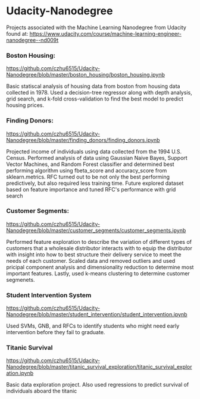 
# Udacity-Nanodegree
Projects associated with the Machine Learning Nanodegree from Udacity found at: https://www.udacity.com/course/machine-learning-engineer-nanodegree--nd009t

### Boston Housing:
https://github.com/czhu6515/Udacity-Nanodegree/blob/master/boston_housing/boston_housing.ipynb

Basic statiscal analysis of housing data from boston from housing data collected in 1978. Used a decision-tree regressor along with depth analysis, grid search, and k-fold cross-validation to find the best model to predict housing prices.

### Finding Donors:
https://github.com/czhu6515/Udacity-Nanodegree/blob/master/finding_donors/finding_donors.ipynb

Projected income of individuals using data collected from the 1994 U.S. Census. Performed analysis of data using Gaussian Naive Bayes, Support Vector Machines, and Random Forest classifier and determined best performing algorithm using fbeta_score and accuracy_score from sklearn.metrics. RFC turned out to be not only the best performing predictively, but also required less training time. Future explored dataset based on feature importance and tuned RFC's performance with grid search

### Customer Segments:
https://github.com/czhu6515/Udacity-Nanodegree/blob/master/customer_segments/customer_segments.ipynb

Performed feature exploration to describe the variation of different types of customers that a wholesale distributor interacts with to equip the distributor with insight into how to best structure their delivery service to meet the needs of each customer. Scaled data and removed outliers and used pricipal component analysis and dimensionality reduction to determine most important features. Lastly, used k-means clustering to determine customer segmenets.

### Student Intervention System
https://github.com/czhu6515/Udacity-Nanodegree/blob/master/student_intervention/student_intervention.ipynb

Used SVMs, GNB, and RFCs to identify students who might need early intervention before they fail to graduate.

### Titanic Survival
https://github.com/czhu6515/Udacity-Nanodegree/blob/master/titanic_survival_exploration/titanic_survival_exploration.ipynb

Basic data exploration project. Also used regressions to predict survival of individuals aboard the titanic

